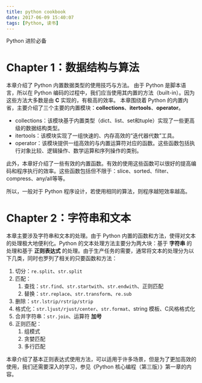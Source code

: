 ```yaml
---
title: python cookbook
date: 2017-06-09 15:40:07
tags: [Python, 读书]
---
```


Python 进阶必备

<!--more-->

# Chapter 1：数据结构与算法

本章介绍了 Python 内置数据类型的使用技巧与方法。
由于 Python 是脚本语言，所以在 Python 编码的过程中，我们应当使用其内置的方法（built-in）。因为这些方法大多数是由 **C** 实现的，有极高的效率。
本章围绕着 Python 的内置内省，主要介绍了三个主要的内置模块：**collections**、**itertools**、**operator**。

+ collections：该模块基于内置类型（dict、list、set和tuple）实现了一些更高级的数据结构类型。
+ itertools：该模块实现了一组快速的、内存高效的“迭代器代数”工具。
+ operator：该模块提供一组高效的与内置运算符对应的函数。这些函数包括执行对象比较、逻辑操作、数学运算和序列操作的类别。

此外，本章好介绍了一些有效的内置函数。有效的使用这些函数可以很好的提高编码和程序执行的效率。这些函数包括但不限于：slice、sorted、filter、compress、any/all等等。

所以，一般对于 Python 程序设计，若使用相同的算法，则程序越短效率越高。

# Chapter 2：字符串和文本

本章主要涉及字符串和文本的处理。由于 Python 内置的函数和方法，使得对文本的处理极大地便利化。Python 的文本处理方法主要分为两大块：基于 **字符串** 的处理和基于 **正则表达式** 的处理。由于生产任务的需要，通常将文本的处理分为以下几类，同时也罗列了相关的只要函数和方法：

1. 切分：`re.split`、`str.split`
2. 匹配：
    1. 查找：`str.find`、`str.startwith`、`str.endwith`、正则匹配
    2. 替换：`str.replace`、`str.transform`、`re.sub` 
3. 删除：`str.lstrip/rstrip/strip`
4. 格式化：`str.ljust/rjust/center`、`str.format`、string 模板、C风格格式化
5. 合并字符串：`str.join`、运算符 **加号**
6. 正则匹配：
    1. 组模式
    2. 贪婪匹配
    3. 多行匹配

本章介绍了基本正则表达式使用方法，可以适用于许多场景，但是为了更加高效的使用，我们还需要深入的学习，参见《Python 核心编程（第三版）》第一章的内容。

